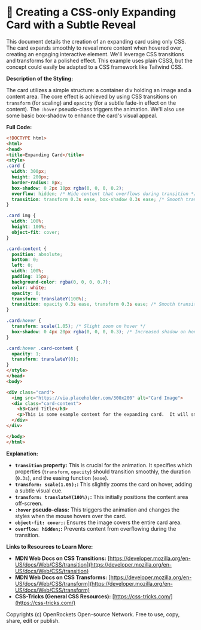 # 🐞 Creating a CSS-only Expanding Card with a Subtle Reveal


This document details the creation of an expanding card using only CSS. The card expands smoothly to reveal more content when hovered over, creating an engaging interactive element.  We'll leverage CSS transitions and transforms for a polished effect.  This example uses plain CSS3, but the concept could easily be adapted to a CSS framework like Tailwind CSS.

**Description of the Styling:**

The card utilizes a simple structure: a container div holding an image and a content area.  The core effect is achieved by using CSS transitions on `transform` (for scaling) and `opacity` (for a subtle fade-in effect on the content). The `:hover` pseudo-class triggers the animation.  We'll also use some basic box-shadow to enhance the card's visual appeal.


**Full Code:**

```html
<!DOCTYPE html>
<html>
<head>
<title>Expanding Card</title>
<style>
.card {
  width: 300px;
  height: 200px;
  border-radius: 8px;
  box-shadow: 0 2px 10px rgba(0, 0, 0, 0.2);
  overflow: hidden; /* Hide content that overflows during transition */
  transition: transform 0.3s ease, box-shadow 0.3s ease; /* Smooth transitions */
}

.card img {
  width: 100%;
  height: 100%;
  object-fit: cover;
}

.card-content {
  position: absolute;
  bottom: 0;
  left: 0;
  width: 100%;
  padding: 15px;
  background-color: rgba(0, 0, 0, 0.7);
  color: white;
  opacity: 0;
  transform: translateY(100%);
  transition: opacity 0.3s ease, transform 0.3s ease; /* Smooth transitions */
}

.card:hover {
  transform: scale(1.05); /* Slight zoom on hover */
  box-shadow: 0 4px 20px rgba(0, 0, 0, 0.3); /* Increased shadow on hover */
}

.card:hover .card-content {
  opacity: 1;
  transform: translateY(0);
}
</style>
</head>
<body>

<div class="card">
  <img src="https://via.placeholder.com/300x200" alt="Card Image">
  <div class="card-content">
    <h3>Card Title</h3>
    <p>This is some example content for the expanding card.  It will smoothly appear when you hover over the card.</p>
  </div>
</div>

</body>
</html>
```

**Explanation:**

* **`transition` property:** This is crucial for the animation. It specifies which properties (`transform`, `opacity`) should transition smoothly, the duration (`0.3s`), and the easing function (`ease`).
* **`transform: scale(1.05);`:** This slightly zooms the card on hover, adding a subtle visual cue.
* **`transform: translateY(100%);`:** This initially positions the content area off-screen.
* **`:hover` pseudo-class:** This triggers the animation and changes the styles when the mouse hovers over the card.
* **`object-fit: cover;`:** Ensures the image covers the entire card area.
* **`overflow: hidden;`:** Prevents content from overflowing during the transition.

**Links to Resources to Learn More:**

* **MDN Web Docs on CSS Transitions:** [https://developer.mozilla.org/en-US/docs/Web/CSS/transition](https://developer.mozilla.org/en-US/docs/Web/CSS/transition)
* **MDN Web Docs on CSS Transforms:** [https://developer.mozilla.org/en-US/docs/Web/CSS/transform](https://developer.mozilla.org/en-US/docs/Web/CSS/transform)
* **CSS-Tricks (General CSS Resources):** [https://css-tricks.com/](https://css-tricks.com/)


Copyrights (c) OpenRockets Open-source Network. Free to use, copy, share, edit or publish.

